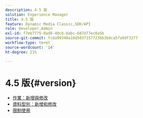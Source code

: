 ```yaml
---
description: 4.5 版
solution: Experience Manager
title: 4.5 版
feature: Dynamic Media Classic,SDK/API
role: Developer,Admin
exl-id: f7eb7775-0ad8-40cb-8abc-687d77ec8a5b
source-git-commit: fcda99340a18d5037157723bb3bdca5fa9df3277
workflow-type: tm+mt
source-wordcount: '14'
ht-degree: 21%

---
```


# 4.5 版{#version}

* [作業：新增與修改](r-4-5-operations.md)
* [資料型別：新增和修改](r-4-5-types.md)
* [限制使用](r-restricted-use.md)

